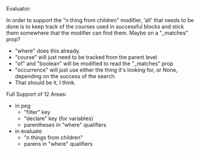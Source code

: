Evaluator:

In order to support the "n thing from children" modifier, 'all' that needs to
be done is to keep track of the courses used in successful blocks and stick
them somewhere that the modifier can find them. Maybe on a "_matches" prop?

- "where" does this already.
- "course" will just need to be tracked from the parent level
- "of" and "boolean" will be modified to read the "_matches" prop
- "occurrence" will just use either the thing it's looking for, or None,
    depending on the success of the search.
- That should be it, I think.


Full Support of 12 Areas:
- in peg
  - "filter" key
  - "declare" key (for variables)
  - parentheses in "where" qualifiers
- in evaluate
  - "n things from children"
  - parens in "where" qualifiers
